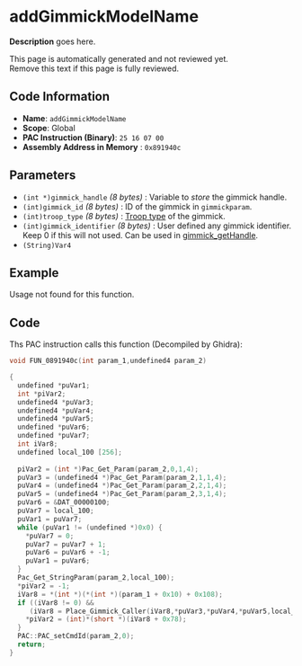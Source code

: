 # addGimmickModelName

**Description** goes here.

This page is automatically generated and not reviewed yet.<br>Remove this text if this page is fully reviewed.

## Code Information

- **Name**: `addGimmickModelName`
- **Scope**: Global
- **PAC Instruction (Binary)**: `25 16 07 00`
- **Assembly Address in Memory** : `0x891940c`

## Parameters

- `(int *)gimmick_handle` *(8 bytes)* : Variable to *store* the gimmick handle.
- `(int)gimmick_id` *(8 bytes)* : ID of the gimmick in `gimmickparam`.
- `(int)troop_type` *(8 bytes)* : [Troop type](./guide/reference-table.md#troop-types) of the gimmick.
- `(int)gimmick_identifier` *(8 bytes)* : User defined any gimmick identifier. Keep 0 if this will not used. Can be used in [gimmick_getHandle](./gimmick_gethandle.md).
- `(String)Var4`

## Example

Usage not found for this function.

## Code

Ths PAC instruction calls this function (Decompiled by Ghidra):

```c
void FUN_0891940c(int param_1,undefined4 param_2)

{
  undefined *puVar1;
  int *piVar2;
  undefined4 *puVar3;
  undefined4 *puVar4;
  undefined4 *puVar5;
  undefined *puVar6;
  undefined *puVar7;
  int iVar8;
  undefined local_100 [256];
  
  piVar2 = (int *)Pac_Get_Param(param_2,0,1,4);
  puVar3 = (undefined4 *)Pac_Get_Param(param_2,1,1,4);
  puVar4 = (undefined4 *)Pac_Get_Param(param_2,2,1,4);
  puVar5 = (undefined4 *)Pac_Get_Param(param_2,3,1,4);
  puVar6 = &DAT_00000100;
  puVar7 = local_100;
  puVar1 = puVar7;
  while (puVar1 != (undefined *)0x0) {
    *puVar7 = 0;
    puVar7 = puVar7 + 1;
    puVar6 = puVar6 + -1;
    puVar1 = puVar6;
  }
  Pac_Get_StringParam(param_2,local_100);
  *piVar2 = -1;
  iVar8 = *(int *)(*(int *)(param_1 + 0x10) + 0x108);
  if ((iVar8 != 0) &&
     (iVar8 = Place_Gimmick_Caller(iVar8,*puVar3,*puVar4,*puVar5,local_100), iVar8 != 0)) {
    *piVar2 = (int)*(short *)(iVar8 + 0x78);
  }
  PAC::PAC_setCmdId(param_2,0);
  return;
}
```

